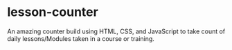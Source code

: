# lesson-counter
An amazing counter build using HTML, CSS, and JavaScript to take count of daily lessons/Modules taken in a course or training. 
